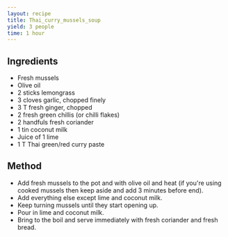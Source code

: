 ```yaml
---
layout: recipe
title: Thai_curry_mussels_soup
yield: 3 people
time: 1 hour
---
```


## Ingredients
- Fresh mussels
- Olive oil
- 2 sticks lemongrass
- 3 cloves garlic, chopped finely
- 3 T fresh ginger, chopped
- 2 fresh green chillis (or chilli flakes)
- 2 handfuls fresh coriander 
- 1 tin coconut milk
- Juice of 1 lime
- 1 T Thai green/red curry paste

## Method
- Add fresh mussels to the pot and with olive oil and heat (if you're using cooked mussels then keep aside and add 3 minutes before end).
- Add everything else except lime and coconut milk.
- Keep turning mussels until they start opening up.
- Pour in lime and coconut milk.
- Bring to the boil and serve immediately with fresh coriander and fresh bread. 

